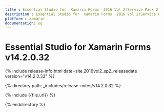 ```yaml
---
title : Essential Studio for  Xamarin Forms  2016 Vol 2(Service Pack 2) Release Notes
description : Essential Studio for  Xamarin Forms  2016 Vol 2(Service Pack 2) Release Notes
platform : xamarin
documentation: ug
---
```


# Essential Studio for  Xamarin Forms v14.2.0.32

{% include release-info.html date=site.2016vol2_sp2_releasedate version="v14.2.0.32" %} 

{% directory path: _includes/release-notes/v14.2.0.32 %}

{% include {{file.url}} %}

{% enddirectory %}